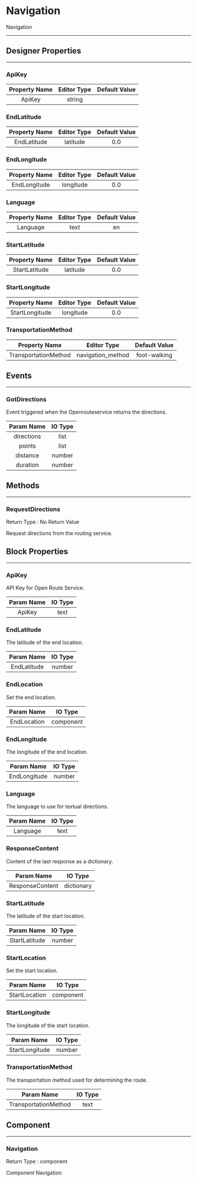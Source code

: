 <!--
  Copyright © 2013-2021 AIIE-ADL, All rights reserved
  Released under the Apache License, Version 2.0
  http://www.apache.org/licenses/LICENSE-2.0
-->

# Navigation

Navigation

---

## Designer Properties

---

### ApiKey

| Property Name | Editor Type | Default Value |
| :-----------: | :---------: | :-----------: |
|     ApiKey    |    string   |               |

### EndLatitude

| Property Name | Editor Type | Default Value |
| :-----------: | :---------: | :-----------: |
|  EndLatitude  |   latitude  |      0.0      |

### EndLongitude

| Property Name | Editor Type | Default Value |
| :-----------: | :---------: | :-----------: |
|  EndLongitude |  longitude  |      0.0      |

### Language

| Property Name | Editor Type | Default Value |
| :-----------: | :---------: | :-----------: |
|    Language   |     text    |       en      |

### StartLatitude

| Property Name | Editor Type | Default Value |
| :-----------: | :---------: | :-----------: |
| StartLatitude |   latitude  |      0.0      |

### StartLongitude

|  Property Name | Editor Type | Default Value |
| :------------: | :---------: | :-----------: |
| StartLongitude |  longitude  |      0.0      |

### TransportationMethod

|     Property Name    |    Editor Type    | Default Value |
| :------------------: | :---------------: | :-----------: |
| TransportationMethod | navigation_method |  foot-walking |

## Events

---

### GotDirections

<div block-type = "component_event" component-selector = "Navigation" event-selector = "GotDirections" id = "navigation-gotdirections"></div>

Event triggered when the Openrouteservice returns the directions.

| Param Name | IO Type |
| :--------: | :-----: |
| directions |   list  |
|   points   |   list  |
|  distance  |  number |
|  duration  |  number |

## Methods

---

### RequestDirections

<div block-type = "component_method" component-selector = "Navigation" method-selector = "RequestDirections" id = "navigation-requestdirections"></div>

Return Type : No Return Value

Request directions from the routing service.

## Block Properties

---

### ApiKey

<div block-type = "component_set_get" component-selector = "Navigation" property-selector = "ApiKey" property-type = "set" id = "set-navigation-apikey"></div>

API Key for Open Route Service.

| Param Name | IO Type |
| :--------: | :-----: |
|   ApiKey   |   text  |

### EndLatitude

<div block-type = "component_set_get" component-selector = "Navigation" property-selector = "EndLatitude" property-type = "get" id = "get-navigation-endlatitude"></div>

<div block-type = "component_set_get" component-selector = "Navigation" property-selector = "EndLatitude" property-type = "set" id = "set-navigation-endlatitude"></div>

The latitude of the end location.

|  Param Name | IO Type |
| :---------: | :-----: |
| EndLatitude |  number |

### EndLocation

<div block-type = "component_set_get" component-selector = "Navigation" property-selector = "EndLocation" property-type = "set" id = "set-navigation-endlocation"></div>

Set the end location.

|  Param Name |  IO Type  |
| :---------: | :-------: |
| EndLocation | component |

### EndLongitude

<div block-type = "component_set_get" component-selector = "Navigation" property-selector = "EndLongitude" property-type = "get" id = "get-navigation-endlongitude"></div>

<div block-type = "component_set_get" component-selector = "Navigation" property-selector = "EndLongitude" property-type = "set" id = "set-navigation-endlongitude"></div>

The longitude of the end location.

|  Param Name  | IO Type |
| :----------: | :-----: |
| EndLongitude |  number |

### Language

<div block-type = "component_set_get" component-selector = "Navigation" property-selector = "Language" property-type = "get" id = "get-navigation-language"></div>

<div block-type = "component_set_get" component-selector = "Navigation" property-selector = "Language" property-type = "set" id = "set-navigation-language"></div>

The language to use for textual directions.

| Param Name | IO Type |
| :--------: | :-----: |
|  Language  |   text  |

### ResponseContent

<div block-type = "component_set_get" component-selector = "Navigation" property-selector = "ResponseContent" property-type = "get" id = "get-navigation-responsecontent"></div>

Content of the last response as a dictionary.

|    Param Name   |   IO Type  |
| :-------------: | :--------: |
| ResponseContent | dictionary |

### StartLatitude

<div block-type = "component_set_get" component-selector = "Navigation" property-selector = "StartLatitude" property-type = "get" id = "get-navigation-startlatitude"></div>

<div block-type = "component_set_get" component-selector = "Navigation" property-selector = "StartLatitude" property-type = "set" id = "set-navigation-startlatitude"></div>

The latitude of the start location.

|   Param Name  | IO Type |
| :-----------: | :-----: |
| StartLatitude |  number |

### StartLocation

<div block-type = "component_set_get" component-selector = "Navigation" property-selector = "StartLocation" property-type = "set" id = "set-navigation-startlocation"></div>

Set the start location.

|   Param Name  |  IO Type  |
| :-----------: | :-------: |
| StartLocation | component |

### StartLongitude

<div block-type = "component_set_get" component-selector = "Navigation" property-selector = "StartLongitude" property-type = "get" id = "get-navigation-startlongitude"></div>

<div block-type = "component_set_get" component-selector = "Navigation" property-selector = "StartLongitude" property-type = "set" id = "set-navigation-startlongitude"></div>

The longitude of the start location.

|   Param Name   | IO Type |
| :------------: | :-----: |
| StartLongitude |  number |

### TransportationMethod

<div block-type = "component_set_get" component-selector = "Navigation" property-selector = "TransportationMethod" property-type = "get" id = "get-navigation-transportationmethod"></div>

<div block-type = "component_set_get" component-selector = "Navigation" property-selector = "TransportationMethod" property-type = "set" id = "set-navigation-transportationmethod"></div>

The transportation method used for determining the route.

|      Param Name      | IO Type |
| :------------------: | :-----: |
| TransportationMethod |   text  |

## Component

---

### Navigation

<div block-type = "component_component_block" component-selector = "Navigation" id = "component-navigation"></div>

Return Type : component

Component Navigation

